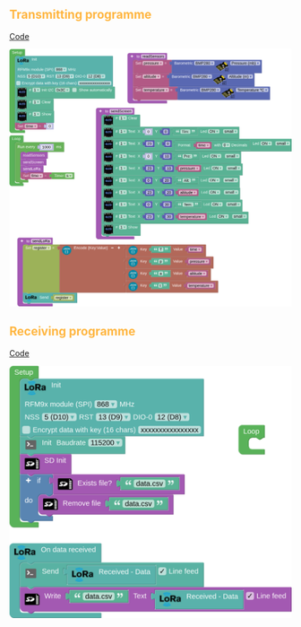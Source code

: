 ## <FONT COLOR=#ffb641>**Transmitting programme**</font>

[Code](../programs/cansat_transmitter_bmp280.abp)

![](../img/lora/lora12.png)

## <FONT COLOR=#ffb641>**Receiving programme**</font>

[Code](../programs/cansat_Receiver.abp)

![](../img/lora/lora13.png)